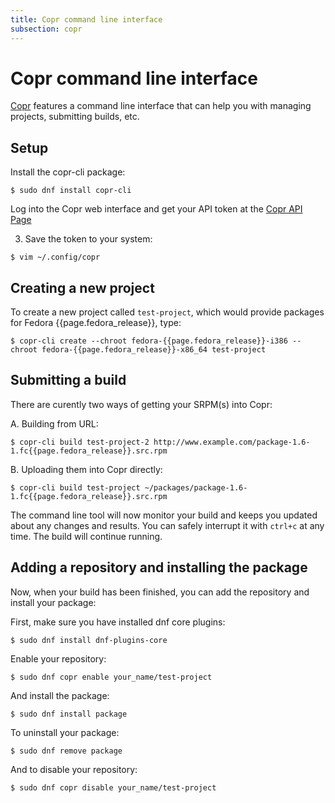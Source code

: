 ```yaml
---
title: Copr command line interface
subsection: copr
---
```


# Copr command line interface

[Copr](https://copr.fedoraproject.org/) features a command line interface that can help you with managing projects, submitting builds, etc.

## Setup

Install the copr-cli package:

```
$ sudo dnf install copr-cli
```

Log into the Copr web interface and get your API token at the [Copr API Page](https://copr.fedorainfracloud.org/api/)

3. Save the token to your system:

```
$ vim ~/.config/copr
```

## Creating a new project

To create a new project called `test-project`, which would provide packages for Fedora {{page.fedora_release}}, type:

```
$ copr-cli create --chroot fedora-{{page.fedora_release}}-i386 --chroot fedora-{{page.fedora_release}}-x86_64 test-project
```

## Submitting a build

There are curently two ways of getting your SRPM(s) into Copr:

A. Building from URL:

```
$ copr-cli build test-project-2 http://www.example.com/package-1.6-1.fc{{page.fedora_release}}.src.rpm
```

B. Uploading them into Copr directly:

```
$ copr-cli build test-project ~/packages/package-1.6-1.fc{{page.fedora_release}}.src.rpm
```

The command line tool will now monitor your build and keeps you updated about any changes and results. You can safely interrupt it with `ctrl+c` at any time. The build will continue running.

## Adding a repository and installing the package

Now, when your build has been finished, you can add the repository and install your package:

First, make sure you have installed dnf core plugins:

```
$ sudo dnf install dnf-plugins-core
```

Enable your repository:

```
$ sudo dnf copr enable your_name/test-project
```

And install the package:

```
$ sudo dnf install package
```

To uninstall your package:
```
$ sudo dnf remove package
```
And to disable your repository:
```
$ sudo dnf copr disable your_name/test-project
```

